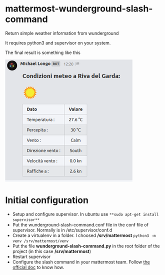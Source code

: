 # mattermost-wunderground-slash-command
Return simple weather information from wunderground

It requires python3 and supervisor on your system.

The final result is something like this

![final_result](https://github.com/mlongo4290/mattermost-wunderground-slash-command/blob/master/wunderground-weather.info.png?raw=true)

# Initial configuration
* Setup and configure supervisor. In ubuntu use `**sudo apt-get install supervisor**`
* Put the wunderground-slash-command.conf file in the conf file of supervisor. Normally is in /etc/supervisor/conf.d
* Create a virtualenv in a folder. I choosed **/srv/mattermost**
  `python3 -m venv /srv/mattermost/venv`
* Put the file **wunderground-slash-command.py** in the root folder of the project (in this case **/srv/mattermost**)
* Restart supervisor
* Configure the slash command in your mattermost team. Follow [the official doc](https://docs.mattermost.com/developer/slash-commands.html) to know how.
